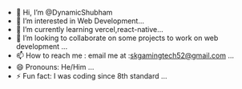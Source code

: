 - 👋 Hi, I’m @DynamicShubham
- 👀 I’m interested in Web Development...
- 🌱 I’m currently learning vercel,react-native...
- 💞️ I’m looking to collaborate on some projects to work on web development ...
- 📫 How to reach me : email me at :skgamingtech52@gmail.com ...
- 😄 Pronouns: He/Him ...
- ⚡ Fun fact: I was coding since 8th standard ...

<!---
DynamicShubham/DynamicShubham is a ✨ special ✨ repository because its `README.md` (this file) appears on your GitHub profile.
You can click the Preview link to take a look at your changes.
--->
